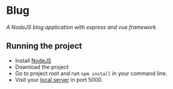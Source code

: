 # Blug
*A NodeJS blog application with express and vue framework*

## Running the project
- Install [NodeJS](https://nodejs.org/en/)
- Download the project
- Go to project root and run ```npm install``` in your command line.
- Visit your [local server](http://localhost:5000) in port 5000.
